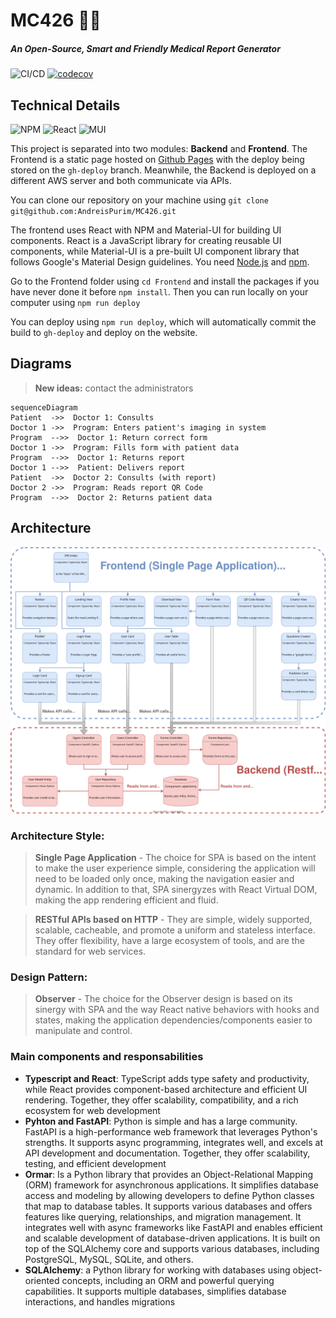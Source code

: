 
# MC426 👩‍⚕️ 
##### An Open-Source, Smart and Friendly Medical Report Generator

![CI/CD](https://github.com/AndreisPurim/MC426/workflows/CI/CD/badge.svg) [![codecov](https://codecov.io/gh/AndreisPurim/MC426/branch/workflows/graph/badge.svg)](https://codecov.io/gh/AndreisPurim/MC426)


## Technical Details
![NPM](https://img.shields.io/badge/NPM-%23CB3837.svg?style=for-the-badge&logo=npm&logoColor=white) ![React](https://img.shields.io/badge/react-%2320232a.svg?style=for-the-badge&logo=react&logoColor=%2361DAFB) ![MUI](https://img.shields.io/badge/MUI-%230081CB.svg?style=for-the-badge&logo=mui&logoColor=white)

This project is separated into two modules: **Backend** and **Frontend**.
The Frontend is a static page hosted on [Github Pages](https://pages.github.com/) with the deploy being stored on the ```gh-deploy``` branch. Meanwhile, the Backend is deployed on a different AWS server and both communicate via APIs.

You can clone our repository on your machine using ```git clone git@github.com:AndreisPurim/MC426.git```

The frontend uses React with NPM and Material-UI for building UI components. React is a JavaScript library for creating reusable UI components, while Material-UI is a pre-built UI component library that follows Google's Material Design guidelines. You need [Node.js](https://nodejs.org/en) and [npm](https://docs.npmjs.com/downloading-and-installing-node-js-and-npm). 

Go to the Frontend folder using ```cd Frontend``` and install the packages if you have never done it before ```npm install```. Then you can run locally on your computer using ```npm run deploy```

You can deploy using ```npm run deploy```, which will automatically commit the build to ```gh-deploy```  and deploy on the website.
 


## Diagrams

> **New ideas:** contact the administrators

```mermaid
sequenceDiagram
Patient  ->>  Doctor 1: Consults
Doctor 1 ->>  Program: Enters patient's imaging in system
Program  -->>  Doctor 1: Return correct form
Doctor 1 ->>  Program: Fills form with patient data
Program  -->>  Doctor 1: Returns report
Doctor 1 -->>  Patient: Delivers report
Patient  ->>  Doctor 2: Consults (with report)
Doctor 2 ->>  Program: Reads report QR Code
Program  -->>  Doctor 2: Returns patient data
```

## Architecture
![Architecture diagram](./Documentation/Report%20A4/C4_diagram.svg)
### Architecture Style:
> **Single Page Application** - The choice for SPA is based on the intent to make the user experience simple, considering the application will need to be loaded only once, making the navigation easier and dynamic. In addition to that, SPA sinergyzes with React Virtual DOM, making the app rendering efficient and fluid.

>**RESTful APIs based on HTTP** - They are simple, widely supported, scalable, cacheable, and promote a uniform and stateless interface. They offer flexibility, have a large ecosystem of tools, and are the standard for web services.
 
### Design Pattern:
>**Observer** - The choice for the Observer design is based on its sinergy with SPA and the way React native behaviors with hooks and states, making the application dependencies/components easier to manipulate and control.

### Main components and responsabilities
- **Typescript and React**: TypeScript adds type safety and productivity, while React provides component-based architecture and efficient UI rendering. Together, they offer scalability, compatibility, and a rich ecosystem for web development
- **Pyhton and FastAPI**: Python is simple and has a large community. FastAPI is a high-performance web framework that leverages Python's strengths. It supports async programming, integrates well, and excels at API development and documentation. Together, they offer scalability, testing, and efficient development
- **Ormar**: Is a Python library that provides an Object-Relational Mapping (ORM) framework for asynchronous applications. It simplifies database access and modeling by allowing developers to define Python classes that map to database tables. It supports various databases and offers features like querying, relationships, and migration management. It integrates well with async frameworks like FastAPI and enables efficient and scalable development of database-driven applications. It is built on top of the SQLAlchemy core and supports various databases, including PostgreSQL, MySQL, SQLite, and others.
- **SQLAlchemy**: a Python library for working with databases using object-oriented concepts, including an ORM and powerful querying capabilities. It supports multiple databases, simplifies database interactions, and handles migrations

